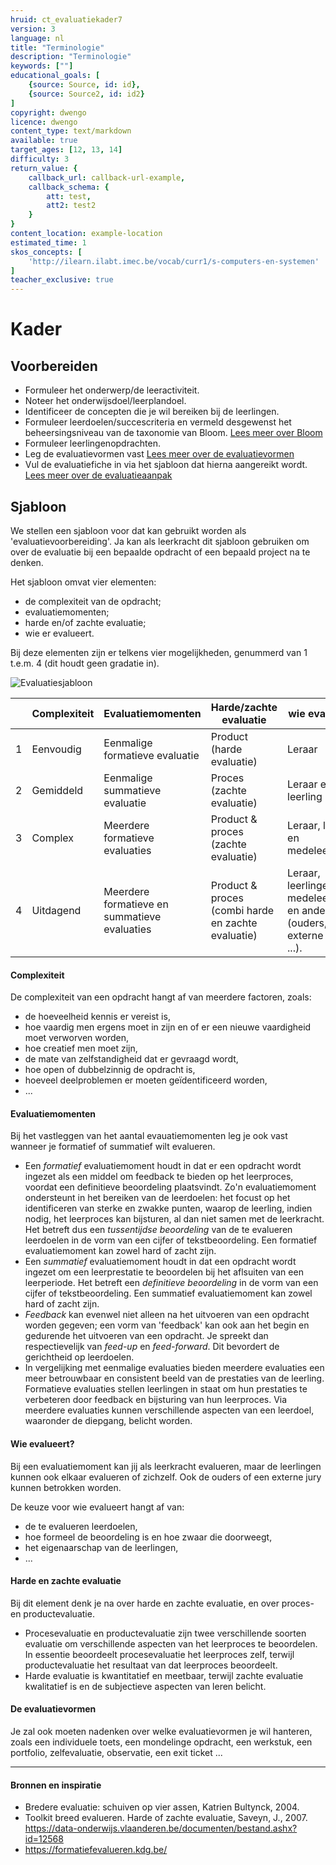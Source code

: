 ```yaml
---
hruid: ct_evaluatiekader7
version: 3
language: nl
title: "Terminologie"
description: "Terminologie"
keywords: [""]
educational_goals: [
    {source: Source, id: id}, 
    {source: Source2, id: id2}
]
copyright: dwengo
licence: dwengo
content_type: text/markdown
available: true
target_ages: [12, 13, 14]
difficulty: 3
return_value: {
    callback_url: callback-url-example,
    callback_schema: {
        att: test,
        att2: test2
    }
}
content_location: example-location
estimated_time: 1
skos_concepts: [
    'http://ilearn.ilabt.imec.be/vocab/curr1/s-computers-en-systemen'
]
teacher_exclusive: true
---
```


# Kader

## Voorbereiden

* Formuleer het onderwerp/de leeractiviteit.
* Noteer het onderwijsdoel/leerplandoel.
* Identificeer de concepten die je wil bereiken bij de leerlingen.
* Formuleer leerdoelen/succescriteria en vermeld desgewenst het beheersingsniveau van de taxonomie van Bloom. [Lees meer over Bloom]()
* Formuleer leerlingenopdrachten.
* Leg de evaluatievormen vast [Lees meer over de evaluatievormen]()
* Vul de evaluatiefiche in via het sjabloon dat hierna aangereikt wordt. [Lees meer over de evaluatieaanpak]()



## Sjabloon

We stellen een sjabloon voor dat kan gebruikt worden als 'evaluatievoorbereiding'.
Ja kan als leerkracht dit sjabloon gebruiken om over de evaluatie bij een bepaalde opdracht of een bepaald project na te denken.

Het sjabloon omvat vier elementen:<br>
- de complexiteit van de opdracht;
- evaluatiemomenten;
- harde en/of zachte evaluatie;
- wie er evalueert.
  
Bij deze elementen zijn er telkens vier mogelijkheden, genummerd van 1 t.e.m. 4 (dit houdt geen gradatie in).

![Evaluatiesjabloon](evaluatiekader.png)

||Complexiteit|Evaluatiemomenten|Harde/zachte evaluatie|wie evalueert?|
|--|------------|-----------------|----------------------|--------------|
|1|Eenvoudig|Eenmalige formatieve evaluatie|Product (harde evaluatie)|Leraar|
|2|Gemiddeld|Eenmalige summatieve evaluatie|Proces (zachte evaluatie)|Leraar en leerling|
|3|Complex|Meerdere formatieve evaluaties|Product & proces (zachte evaluatie) |Leraar, leerling en medeleerlingen|
|4|Uitdagend|Meerdere formatieve en summatieve evaluaties|Product & proces (combi harde en zachte evaluatie)|Leraar, leerlingen, medeleerlingen en anderen (ouders, externe jury ...).|

#### Complexiteit

De complexiteit van een opdracht hangt af van meerdere factoren, zoals:<br>
- de hoeveelheid kennis er vereist is,
- hoe vaardig men ergens moet in zijn en of er een nieuwe vaardigheid moet verworven worden,
- hoe creatief men moet zijn,
- de mate van zelfstandigheid dat er gevraagd wordt,
- hoe open of dubbelzinnig de opdracht is,
- hoeveel deelproblemen er moeten geïdentificeerd worden,
- ...

  
#### Evaluatiemomenten

Bij het vastleggen van het aantal evauatiemomenten leg je ook vast wanneer je formatief of summatief wilt evalueren.

- Een *formatief* evaluatiemoment houdt in dat er een opdracht wordt ingezet als een middel om feedback te bieden op het leerproces, voordat een definitieve beoordeling plaatsvindt. Zo'n evaluatiemoment ondersteunt in het bereiken van de leerdoelen: het focust op het identificeren van sterke en zwakke punten, waarop de leerling, indien nodig, het leerproces kan bijsturen, al dan niet samen met de leerkracht. Het betreft dus een *tussentijdse beoordeling* van de te evalueren leerdoelen in de vorm van een cijfer of tekstbeoordeling. Een formatief evaluatiemoment  kan zowel hard of zacht zijn. 
- Een *summatief* evaluatiemoment houdt in dat een opdracht wordt ingezet om een leerprestatie te beoordelen bij het aflsuiten van een leerperiode. Het betreft een *definitieve beoordeling* in de vorm van een cijfer of tekstbeoordeling. Een summatief evaluatiemoment kan zowel hard of zacht zijn.  
- *Feedback* kan evenwel niet alleen na het uitvoeren van een opdracht worden gegeven; een vorm van 'feedback' kan ook aan het begin en gedurende het uitvoeren van een opdracht. Je spreekt dan respectievelijk van *feed-up* en *feed-forward*. Dit bevordert de gerichtheid op leerdoelen. 
- In vergelijking met eenmalige evaluaties bieden meerdere evaluaties een meer betrouwbaar en consistent beeld van de prestaties van de leerling. Formatieve evaluaties stellen leerlingen in staat om hun prestaties te verbeteren door feedback en bijsturing van hun leerproces. Via meerdere evaluaties kunnen verschillende aspecten van een leerdoel, waaronder de diepgang, belicht worden.


#### Wie evalueert?

Bij een evaluatiemoment kan jij als leerkracht evalueren, maar de leerlingen kunnen ook elkaar evalueren of zichzelf. Ook de ouders of een externe jury kunnen betrokken worden. 

De keuze voor wie evalueert hangt af van:
- de te evalueren leerdoelen,
- hoe formeel de beoordeling is en hoe zwaar die doorweegt,
- het eigenaarschap van de leerlingen,
-  ...


#### Harde en zachte evaluatie

Bij dit element denk je na over harde en zachte evaluatie, en over proces- en productevaluatie.<br>
- Procesevaluatie en productevaluatie zijn twee verschillende soorten evaluatie om verschillende aspecten van het leerproces te beoordelen. In essentie beoordeelt procesevaluatie het leerproces zelf, terwijl productevaluatie het resultaat van dat leerproces beoordeelt.
- Harde evaluatie is kwantitatief en meetbaar, terwijl zachte evaluatie kwalitatief is en de subjectieve aspecten van leren belicht. 


#### De evaluatievormen

Je zal ook moeten nadenken over welke evaluatievormen je wil hanteren, zoals een individuele toets, een mondelinge opdracht, een werkstuk, een portfolio, zelfevaluatie, observatie, een exit ticket ... 



-----------------------

#### Bronnen en inspiratie #### 

- Bredere evaluatie: schuiven op vier assen, Katrien Bultynck, 2004.
- Toolkit breed evalueren. Harde of zachte evaluatie, Saveyn, J., 2007. https://data-onderwijs.vlaanderen.be/documenten/bestand.ashx?id=12568
- https://formatiefevalueren.kdg.be/ 
